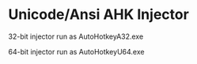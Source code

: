 # Unicode/Ansi AHK Injector
32-bit injector run as AutoHotkeyA32.exe

64-bit injector run as AutoHotkeyU64.exe 
